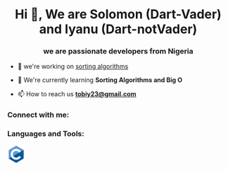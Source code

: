 <h1 align="center">Hi 👋, We are Solomon (Dart-Vader) and Iyanu (Dart-notVader)</h1>
<h3 align="center">we are passionate developers from Nigeria</h3>

- 🔭 we're working on [sorting algorithms](https://github.com/Thobeats/sorting_algorithms)

- 🌱 We're currently learning **Sorting Algorithms and Big O**

- 📫 How to reach us **tobiy23@gmail.com**

<h3 align="left">Connect with me:</h3>
<p align="left">
</p>

<h3 align="left">Languages and Tools:</h3>
<p align="left"> <a href="https://www.cprogramming.com/" target="_blank" rel="noreferrer"> <img src="https://raw.githubusercontent.com/devicons/devicon/master/icons/c/c-original.svg" alt="c" width="40" height="40"/> </a> </p>

